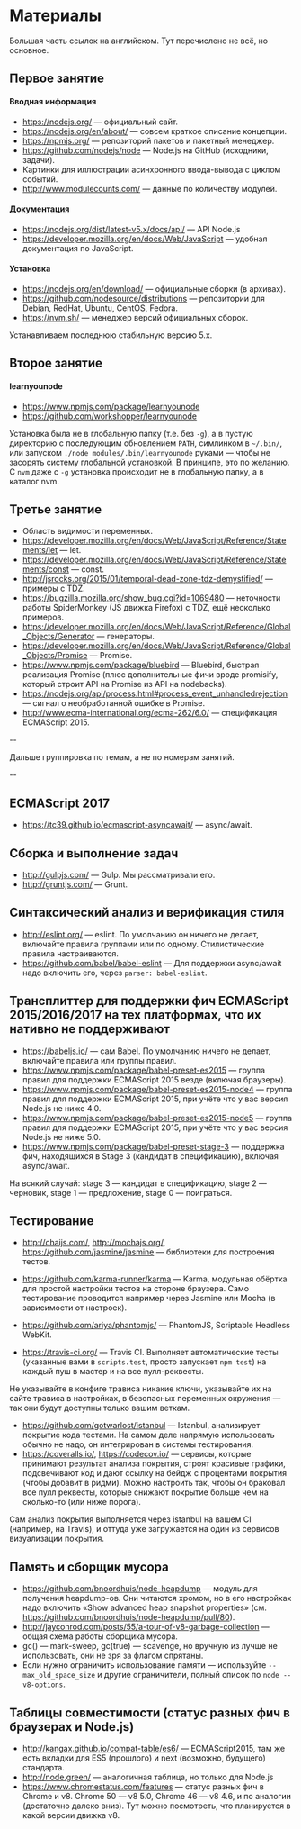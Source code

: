 # Материалы

Большая часть ссылок на английском.
Тут перечислено не всё, но основное.

## Первое занятие

#### Вводная информация
* https://nodejs.org/ — официальный сайт.
* https://nodejs.org/en/about/ — совсем краткое описание концепции.
* https://npmjs.org/ — репозиторий пакетов и пакетный менеджер.
* https://github.com/nodejs/node — Node.js на GitHub (исходники, задачи).
* Картинки для иллюстрации асинхронного ввода-вывода с циклом событий.
* http://www.modulecounts.com/ — данные по количеству модулей.

#### Документация
* https://nodejs.org/dist/latest-v5.x/docs/api/ — API Node.js
* https://developer.mozilla.org/en/docs/Web/JavaScript — удобная документация по JavaScript.

#### Установка

* https://nodejs.org/en/download/ — официальные сборки (в архивах).
* https://github.com/nodesource/distributions — репозитории для Debian, RedHat, Ubuntu, CentOS, Fedora.
* https://nvm.sh/ — менеджер версий официальных сборок.

Устанавливаем последнюю стабильную версию 5.x.

## Второе занятие

#### learnyounode

* https://www.npmjs.com/package/learnyounode
* https://github.com/workshopper/learnyounode

Установка была не в глобальную папку (т.е. без `-g`), а в пустую директорию с последующим обновлением `PATH`, симлинком в `~/.bin/`, или запуском `./node_modules/.bin/learnyounode` руками — чтобы не засорять систему глобальной установкой. В принципе, это по желанию. С `nvm` даже с `-g` установка происходит не в глобальную папку, а в каталог nvm.

## Третье занятие

* Область видимости переменных.
* https://developer.mozilla.org/en/docs/Web/JavaScript/Reference/Statements/let — let.
* https://developer.mozilla.org/en/docs/Web/JavaScript/Reference/Statements/const — const.
* http://jsrocks.org/2015/01/temporal-dead-zone-tdz-demystified/ — примеры c TDZ.
* https://bugzilla.mozilla.org/show_bug.cgi?id=1069480 — неточности работы SpiderMonkey (JS движка Firefox) с TDZ, ещё несколько примеров.
* https://developer.mozilla.org/en/docs/Web/JavaScript/Reference/Global_Objects/Generator — генераторы.
* https://developer.mozilla.org/en/docs/Web/JavaScript/Reference/Global_Objects/Promise — Promise.
* https://www.npmjs.com/package/bluebird — Bluebird, быстрая реализация Promise (плюс дополнительные фичи вроде promisify, который строит API на Promise из API на nodebacks).
* https://nodejs.org/api/process.html#process_event_unhandledrejection — сигнал о необработанной ошибке в Promise.
* http://www.ecma-international.org/ecma-262/6.0/ — спецификация ECMAScript 2015.

--

Дальше группировка по темам, а не по номерам занятий.

--

## ECMAScript 2017

* https://tc39.github.io/ecmascript-asyncawait/ — async/await.

## Сборка и выполнение задач
* http://gulpjs.com/ — Gulp. Мы рассматривали его.
* http://gruntjs.com/ — Grunt.

## Синтаксический анализ и верификация стиля
* http://eslint.org/ — eslint. По умолчанию он ничего не делает, включайте правила группами или по одному. Стилистические правила настраиваются.
* https://github.com/babel/babel-eslint — Для поддержки async/await надо включить его, через `parser: babel-eslint`.

## Трансплиттер для поддержки фич ECMAScript 2015/2016/2017 на тех платформах, что их нативно не поддерживают
* https://babeljs.io/ — сам Babel. По умолчанию ничего не делает, включайте правила или группы правил.
* https://www.npmjs.com/package/babel-preset-es2015 — группа правил для поддержки ECMAScript 2015 везде (включая браузеры).
* https://www.npmjs.com/package/babel-preset-es2015-node4 — группа правил для поддержки ECMAScript 2015, при учёте что у вас версия Node.js не ниже 4.0.
* https://www.npmjs.com/package/babel-preset-es2015-node5 — группа правил для поддержки ECMAScript 2015, при учёте что у вас версия Node.js не ниже 5.0.
* https://www.npmjs.com/package/babel-preset-stage-3 — поддержка фич, находящихся в Stage 3 (кандидат в спецификацию), включая async/await.

На всякий случай: stage 3 — кандидат в спецификацию, stage 2 — черновик, stage 1 — предложение, stage 0 — поиграться.

## Тестирование
* http://chaijs.com/, http://mochajs.org/, https://github.com/jasmine/jasmine — библиотеки для построения тестов.
* https://github.com/karma-runner/karma — Karma, модульная обёртка для простой настройки тестов на стороне браузера. Само тестирование проводится например через Jasmine или Mocha (в зависимости от настроек).
* https://github.com/ariya/phantomjs/ — PhantomJS, Scriptable Headless WebKit.


* https://travis-ci.org/ — Travis CI. Выполняет автоматические тесты (указанные вами в `scripts.test`, просто запускает `npm test`) на каждый  пуш в мастер и на все пулл-реквесты.
 
 Не указывайте в конфиге трависа никакие ключи, указывайте их на сайте трависа в настройках, в безопасных переменных окружения — так они будут доступны только вашим веткам.
* https://github.com/gotwarlost/istanbul — Istanbul, анализирует покрытие кода тестами. На самом деле напрямую использовать обычно не надо, он интегрирован в системы тестирования.
* https://coveralls.io/, https://codecov.io/ — сервисы, которые принимают результат анализа покрытия, строят красивые графики, подсвечивают код и дают ссылку на бейдж с процентами покрытия (чтобы добавит в ридми). Можно настроить так, чтобы он браковал все пулл реквесты, которые снижают покрытие больше чем на сколько-то (или ниже порога).
 
 Сам анализ покрытия выполняется через istanbul на вашем CI (например, на Travis), и оттуда уже загружается на один из сервисов визуализации покрытия.

## Память и сборщик мусора
* https://github.com/bnoordhuis/node-heapdump — модуль для получения heapdump-ов. Они читаются хромом, но в его настройках надо включить «Show advanced heap snapshot properties» (см. https://github.com/bnoordhuis/node-heapdump/pull/80).
* http://jayconrod.com/posts/55/a-tour-of-v8-garbage-collection — общая схема работы сборщика мусора.
* gc() — mark-sweep, gc(true) — scavenge, но вручную из лучше не использовать, они не зря за флагом спрятаны.
* Если нужно ограничить использование памяти — используйте `--max_old_space_size` и другие ограничители, полный список по `node --v8-options`.

## Таблицы совместимости (статус разных фич в браузерах и Node.js)
* http://kangax.github.io/compat-table/es6/ — ECMAScript2015, там же есть вкладки для ES5 (прошлого) и next (возможно, будущего) стандарта.
* http://node.green/ — аналогичная таблица, но только для Node.js
* https://www.chromestatus.com/features — статус разных фич в Chrome и v8. Chrome 50 — v8 5.0, Chrome 46 — v8 4.6, и по аналогии (достаточно далеко вниз). Тут можно посмотреть, что планируется в какой версии движка v8.
